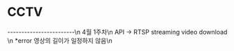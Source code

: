 # CCTV
------------------------\n
4월 1주차\n
API -> RTSP streaming video download \n
*error 영상의 길이가 일정하지 않음\n
